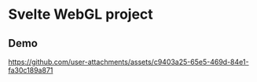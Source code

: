 # Svelte WebGL project  

## Demo  

https://github.com/user-attachments/assets/c9403a25-65e5-469d-84e1-fa30c189a871

